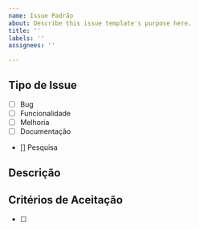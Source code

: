 ```yaml
---
name: Issue Padrão
about: Describe this issue template's purpose here.
title: ''
labels: ''
assignees: ''

---
```


## Tipo de Issue
- [ ] Bug
- [ ] Funcionalidade
- [ ] Melhoria
- [ ] Documentação
- [] Pesquisa

## Descrição

## Critérios de Aceitação
- [ ]
